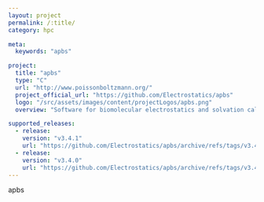 ```yaml
---
layout: project
permalink: /:title/
category: hpc

meta:
  keywords: "apbs"

project:
  title: "apbs"
  type: "C"
  url: "http://www.poissonboltzmann.org/"
  project_official_url: "https://github.com/Electrostatics/apbs"
  logo: "/src/assets/images/content/projectLogos/apbs.png"
  overview: "Software for biomolecular electrostatics and solvation calculations"

supported_releases:
  - release:
    version: "v3.4.1"
    url: "https://github.com/Electrostatics/apbs/archive/refs/tags/v3.4.1.tar.gz"
  - release:
    version: "v3.4.0"
    url: "https://github.com/Electrostatics/apbs/archive/refs/tags/v3.4.0.tar.gz"
---
```


<p>apbs</p>
